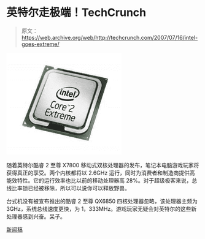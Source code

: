 # 英特尔走极端！TechCrunch

> 原文：<https://web.archive.org/web/http://techcrunch.com/2007/07/16/intel-goes-extreme/>

![core2extreme.jpeg](img/ebbcc3a0bf4dfd4292f29fafaeec6e99.png)

随着英特尔酷睿 2 至尊 X7800 移动式双核处理器的发布，笔记本电脑游戏玩家将获得真正的享受。两个内核都将以 2.6GHz 运行，同时为消费者和制造商提供高能效特性。它的运行效率也比以前的移动处理器高 28%。对于超级极客来说，总线比率锁已经被移除，所以可以说你可以释放野兽。

台式机没有被宣布推出的酷睿 2 至尊 QX6850 四核处理器忽略，该处理器主频为 3GHz，系统总线速度更快，为 1，333MHz。游戏玩家无疑会对英特尔的这些新处理器感到兴奋。呆子。

[新闻稿](https://web.archive.org/web/20170705191516/http://www.intel.com/pressroom/archive/releases/20070716corp_a.htm?iid=pr1_releasepri_20070716ar)